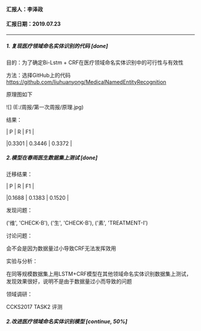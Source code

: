 #### 汇报人：李泽政

#### 汇报日期：2019.07.23

------

##### 1. 复现医疗领域命名实体识别的代码 [done]

目的：为了确定Bi-Lstm + CRF在医疗领域命名实体识别中的可行性与有效性

方法：选择GitHub上的代码 https://github.com/liuhuanyong/MedicalNamedEntityRecognition

原理图如下

 ![] (E:/周报/第一次周报/原理.jpg)

结果：

| P | R | F1 |

|0.3301 | 0.3446 | 0.3372 |

##### 2.模型在春雨医生数据集上测试 [done]

迁移结果：

| P | R | F1 |

|0.1688 | 0.1383 | 0.1520 |

发现问题：

('维', 'CHECK-B'), ('生', 'CHECK-B'), ('素', 'TREATMENT-I')

讨论问题：

会不会是因为数据量过小导致CRF无法发挥效用

实验与分析：

在同等规模数据集上用LSTM+CRF模型在其他领域命名实体识别数据集上测试，发现效果很好，说明不是由于数据量过小而导致的问题

领域调研：

CCKS2017 TASK2 评测

##### 2.改进医疗领域命名实体识别模型 [continue, 50%]





